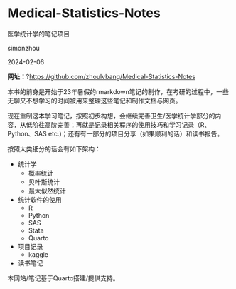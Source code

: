 # Medical-Statistics-Notes
医学统计学的笔记项目

simonzhou

2024-02-06

**网址：**?<https://github.com/zhoulvbang/Medical-Statistics-Notes>

本书的前身是开始于23年暑假的rmarkdown笔记的制作，在考研的过程中，一些无聊又不想学习的时间被用来整理这些笔记和制作文档与网页。

现在重制这本学习笔记，按照初步构想，会继续完善卫生/医学统计学部分的内容，从低阶往高阶完善；再就是记录相关程序的使用技巧和学习记录（R、Python、SAS etc.)；还有有一部分的项目分享（如果顺利的话）和读书报告。

按照大类细分的话会有如下架构：

- 统计学
  - 概率统计
  - 贝叶斯统计
  - 最大似然统计
- 统计软件的使用
  - R
  - Python
  - SAS
  - Stata
  - Quarto
- 项目记录
  - kaggle
- 读书笔记

本网站/笔记基于Quarto搭建/提供支持。